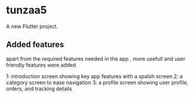 # tunzaa5

A new Flutter project.

## Added features
apart from the required  features needed in the app , more usefull and user friendly features were added 

1: introduction screen showing key app features with a spalsh screen
2: a category screen to ease navigation 
3: a profile screen showing user profile, orders, and tracking details


 